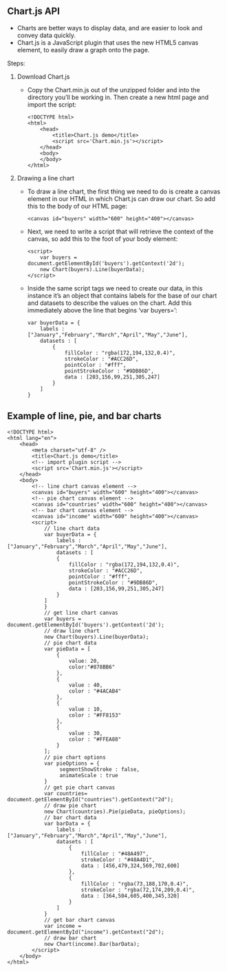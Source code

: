 ## Chart.js API

- Charts are better ways to display data, and are easier to look and convey data quickly.
- Chart.js is a JavaScript plugin that uses the new HTML5 canvas element, to easily draw a graph onto the page.

Steps:
1. Download Chart.js 
    - Copy the Chart.min.js out of the unzipped folder and into the directory you’ll be working in. Then create a new html page and import the script:

        ```
        <!DOCTYPE html>
        <html>
            <head>
                <title>Chart.js demo</title>
                <script src='Chart.min.js'></script>
            </head>
            <body>
            </body>
        </html>
        ```
2. Drawing a line chart
    - To draw a line chart, the first thing we need to do is create a canvas element in our HTML in which Chart.js can draw our chart. So add this to the body of our HTML page:

        ```
        <canvas id="buyers" width="600" height="400"></canvas>
        ```
    - Next, we need to write a script that will retrieve the context of the canvas, so add this to the foot of your body element:

        ```
        <script>
            var buyers = document.getElementById('buyers').getContext('2d');
            new Chart(buyers).Line(buyerData);
        </script>
        ```
    
    - Inside the same script tags we need to create our data, in this instance it’s an object that contains labels for the base of our chart and datasets to describe the values on the chart. Add this immediately above the line that begins ‘var buyers=’:

        ```
        var buyerData = {
            labels : ["January","February","March","April","May","June"],
            datasets : [
                {
                    fillColor : "rgba(172,194,132,0.4)",
                    strokeColor : "#ACC26D",
                    pointColor : "#fff",
                    pointStrokeColor : "#9DB86D",
                    data : [203,156,99,251,305,247]
		        }
	        ]
        }
        ```

## Example of line, pie, and bar charts

```
<!DOCTYPE html>
<html lang="en">
    <head>
        <meta charset="utf-8" />
        <title>Chart.js demo</title>
        <!-- import plugin script -->
        <script src='Chart.min.js'></script>
    </head>
    <body>
        <!-- line chart canvas element -->
        <canvas id="buyers" width="600" height="400"></canvas>
        <!-- pie chart canvas element -->
        <canvas id="countries" width="600" height="400"></canvas>
        <!-- bar chart canvas element -->
        <canvas id="income" width="600" height="400"></canvas>
        <script>
            // line chart data
            var buyerData = {
                labels : ["January","February","March","April","May","June"],
                datasets : [
                {
                    fillColor : "rgba(172,194,132,0.4)",
                    strokeColor : "#ACC26D",
                    pointColor : "#fff",
                    pointStrokeColor : "#9DB86D",
                    data : [203,156,99,251,305,247]
                }
            ]
            }
            // get line chart canvas
            var buyers = document.getElementById('buyers').getContext('2d');
            // draw line chart
            new Chart(buyers).Line(buyerData);
            // pie chart data
            var pieData = [
                {
                    value: 20,
                    color:"#878BB6"
                },
                {
                    value : 40,
                    color : "#4ACAB4"
                },
                {
                    value : 10,
                    color : "#FF8153"
                },
                {
                    value : 30,
                    color : "#FFEA88"
                }
            ];
            // pie chart options
            var pieOptions = {
                 segmentShowStroke : false,
                 animateScale : true
            }
            // get pie chart canvas
            var countries= document.getElementById("countries").getContext("2d");
            // draw pie chart
            new Chart(countries).Pie(pieData, pieOptions);
            // bar chart data
            var barData = {
                labels : ["January","February","March","April","May","June"],
                datasets : [
                    {
                        fillColor : "#48A497",
                        strokeColor : "#48A4D1",
                        data : [456,479,324,569,702,600]
                    },
                    {
                        fillColor : "rgba(73,188,170,0.4)",
                        strokeColor : "rgba(72,174,209,0.4)",
                        data : [364,504,605,400,345,320]
                    }
                ]
            }
            // get bar chart canvas
            var income = document.getElementById("income").getContext("2d");
            // draw bar chart
            new Chart(income).Bar(barData);
        </script>
    </body>
</html>
```





